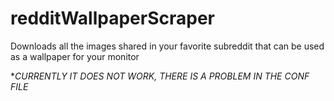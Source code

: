 # redditWallpaperScraper
Downloads all the images shared in your favorite subreddit that can be used as a wallpaper for your monitor

**CURRENTLY IT DOES NOT WORK, THERE IS A PROBLEM IN THE CONF FILE*
